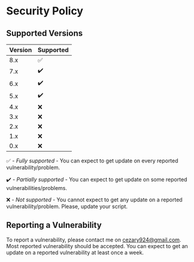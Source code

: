 # Security Policy

## Supported Versions

| Version | Supported |
| - | - |
| 8.x | :white_check_mark: |
| 7.x | :heavy_check_mark: |
| 6.x | :heavy_check_mark: |
| 5.x | :heavy_check_mark: |
| 4.x | :x: |
| 3.x | :x: |
| 2.x | :x: |
| 1.x | :x: |
| 0.x | :x: |

:white_check_mark: - _Fully supported_ - You can expect to get update on every reported vulnerability/problem.

:heavy_check_mark: - _Partially supported_ - You can expect to get update on some reported vulnerabilities/problems.

:x: - _Not supported_ - You cannot expect to get any update on a reported vulnerability/problem. Please, update your script.

## Reporting a Vulnerability

To report a vulnerability, please contact me on cezary924@gmail.com. 
Most reported vulnerability should be accepted. You can expect to get 
an update on a reported vulnerability at least once a week.
